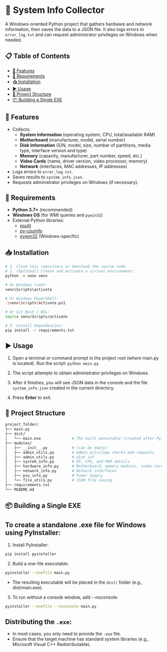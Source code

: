 # 🚀 System Info Collector

A Windows-oriented Python project that gathers hardware and network information, then saves the data to a JSON file. It also logs errors to `error_log.txt` and can request administrator privileges on Windows when needed.

## 📋 Table of Contents
- [🌟 Features](#-features)
- [🔧 Requirements](#-requirements)
- [📥 Installation](#-installation)
- [▶️ Usage](#️-usage)
- [📂 Project Structure](#-project-structure)
- [📦 Building a Single EXE](#-building-a-single-exe)

## 🌟 Features
- Collects:
  - **System Information** (operating system, CPU, total/available RAM)
  - **Motherboard** (manufacturer, model, serial number)
  - **Disk Information** (S/N, model, size, number of partitions, media type, interface version and type)
  - **Memory** (capacity, manufacturer, part number, speed, etc.)
  - **Video Cards** (name, driver version, video processor, memory)
  - **Network** (interfaces, MAC addresses, IP addresses)
- Logs errors to `error_log.txt`.
- Saves results to `system_info.json`.
- Requests administrator privileges on Windows (if necessary).

## 🔧 Requirements
- **Python 3.7+** (recommended)
- **Windows OS** (for WMI queries and `pywin32`)
- External Python libraries:
  - [psutil](https://pypi.org/project/psutil/)
  - [py-cpuinfo](https://pypi.org/project/py-cpuinfo/)
  - [pywin32](https://pypi.org/project/pywin32/) (Windows-specific)

## 📥 Installation
```bash
# 1. Clone this repository or download the source code.
# 2. (Optional) Create and activate a virtual environment:
python -m venv venv

# On Windows (cmd):
venv\Scripts\activate

# Or Windows PowerShell:
.\venv\Scripts\Activate.ps1

# Or Git Bash / WSL:
source venv/Scripts/activate

# 3. Install dependencies:
pip install -r requirements.txt
```
## ▶️ Usage
1. Open a terminal or command prompt in the project root (where main.py is located).
 Run the script: ```python main.py```

2. The script attempts to obtain administrator privileges on Windows.
3. After it finishes, you will see JSON data in the console and the file `system_info.json` created in the current directory.
4. Press **Enter** to exit.

## 📂 Project Structure
```bash
project_folder/
├── main.py
├── dist/
│   └── main.exe              # The built executable (created after PyInstaller packaging)
├── modules/
│   ├── __init__.py           # (can be empty)
│   ├── admin_utils.py        # Admin privilege checks and requests
│   ├── admin_utils.py        # disk inf
│   ├── system_info.py        # OS, CPU, and RAM details
│   ├── hardware_info.py      # Motherboard, memory modules, video cards
│   ├── network_info.py       # Network interfaces
│   ├── psu_info.py           # Power Supply
│   └── file_utils.py         # JSON file saving
├── requirements.txt
└── README.md
```
## 📦 Building a Single EXE

## To create a standalone .exe file for Windows using PyInstaller:
1. Install PyInstaller:
```bash
pip install pyinstaller
```
2. Build a one-file executable:
```bash
pyinstaller --onefile main.py
```
* The resulting executable will be placed in the `dist/` folder (e.g., dist/main.exe).

3. To run without a console window, add --noconsole:
```bash
pyinstaller --onefile --noconsole main.py
```
## Distributing the ```.exe```:
* In most cases, you only need to provide the ```.exe``` file.
* Ensure that the target machine has standard system libraries (e.g., Microsoft Visual C++ Redistributable).
